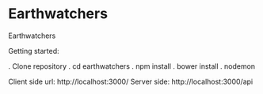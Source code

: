 # Earthwatchers
Earthwatchers

Getting started:

. Clone repository
. cd earthwatchers
. npm install
. bower install
. nodemon

Client side url: http://localhost:3000/
Server side: http://localhost:3000/api





